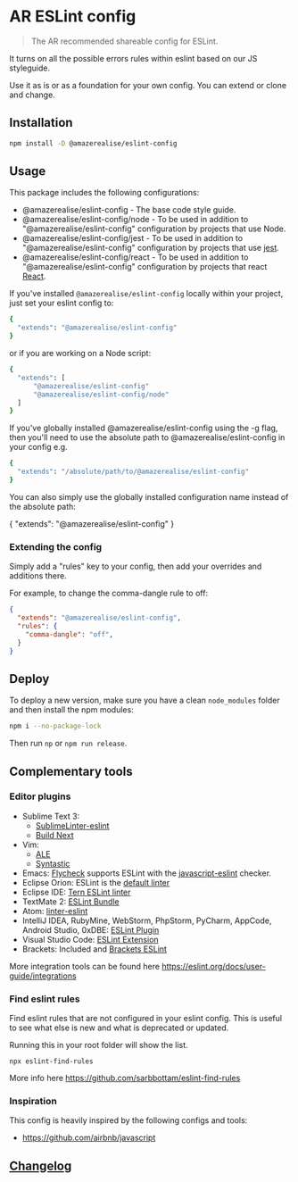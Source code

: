 # AR ESLint config

> The AR recommended shareable config for ESLint.

It turns on all the possible errors rules within eslint based on our JS styleguide.

Use it as is or as a foundation for your own config. You can extend or clone and change.

## Installation

```bash
npm install -D @amazerealise/eslint-config
```

## Usage

This package includes the following configurations:

* @amazerealise/eslint-config - The base code style guide.
* @amazerealise/eslint-config/node - To be used in addition to "@amazerealise/eslint-config" configuration by projects that use Node.
* @amazerealise/eslint-config/jest - To be used in addition to "@amazerealise/eslint-config" configuration by projects that use [jest](https://facebook.github.io/jest/).
* @amazerealise/eslint-config/react - To be used in addition to "@amazerealise/eslint-config" configuration by projects that react [React](https://facebook.github.io/react/).

If you've installed `@amazerealise/eslint-config` locally within your project, just set your eslint config to:

```bash
{
  "extends": "@amazerealise/eslint-config"
}
```

or if you are working on a Node script:

```bash
{
  "extends": [
	  "@amazerealise/eslint-config"
	  "@amazerealise/eslint-config/node"
  ]
}
```

If you've globally installed @amazerealise/eslint-config using the -g flag, then you'll need to use the absolute path to @amazerealise/eslint-config in your config e.g.

```bash
{
  "extends": "/absolute/path/to/@amazerealise/eslint-config"
}
```

You can also simply use the globally installed configuration name instead of the absolute path:

{
  "extends": "@amazerealise/eslint-config"
}

### Extending the config

Simply add a "rules" key to your config, then add your overrides and additions there.

For example, to change the comma-dangle rule to off:

```json
{
  "extends": "@amazerealise/eslint-config",
  "rules": {
    "comma-dangle": "off",
  }
}
```

## Deploy

To deploy a new version, make sure you have a clean `node_modules` folder and then install the npm modules:

```bash
npm i --no-package-lock
```

Then run `np` or `npm run release`.

## Complementary tools

### Editor plugins

* Sublime Text 3:
    * [SublimeLinter-eslint](https://github.com/roadhump/SublimeLinter-eslint)
    * [Build Next](https://github.com/albertosantini/sublimetext-buildnext)
* Vim:
    * [ALE](https://github.com/w0rp/ale)
    * [Syntastic](https://github.com/vim-syntastic/syntastic/tree/master/syntax_checkers/javascript)
* Emacs: [Flycheck](http://www.flycheck.org/) supports ESLint with the [javascript-eslint](http://www.flycheck.org/en/latest/languages.html#javascript) checker.
* Eclipse Orion: ESLint is the [default linter](https://dev.eclipse.org/mhonarc/lists/orion-dev/msg02718.html)
* Eclipse IDE: [Tern ESLint linter](https://github.com/angelozerr/tern.java/wiki/Tern-Linter-ESLint)
* TextMate 2: [ESLint Bundle](https://github.com/natesilva/javascript-eslint.tmbundle)
* Atom: [linter-eslint](https://atom.io/packages/linter-eslint)
* IntelliJ IDEA, RubyMine, WebStorm, PhpStorm, PyCharm, AppCode, Android Studio, 0xDBE: [ESLint Plugin](https://plugins.jetbrains.com/plugin/7494-eslint)
* Visual Studio Code: [ESLint Extension](https://marketplace.visualstudio.com/items?itemName=dbaeumer.vscode-eslint)
* Brackets: Included and [Brackets ESLint](https://github.com/brackets-userland/brackets-eslint)

More integration tools can be found here https://eslint.org/docs/user-guide/integrations

### Find eslint rules

Find eslint rules that are not configured in your eslint config. This is useful to see what else is new and what is deprecated or updated.

Running this in your root folder will show the list.

```
npx eslint-find-rules
```

More info here https://github.com/sarbbottam/eslint-find-rules

### Inspiration

This config is heavily inspired by the following configs and tools:

- https://github.com/airbnb/javascript

## [Changelog](CHANGELOG.md)

